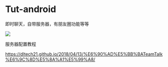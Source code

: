 # Tut-android
即时聊天，自带服务器，有朋友圈功能等等

![](https://github.com/DLTech21/Tut-android/blob/master/2016-11-07%2016_04_01.gif)

服务器配置教程

https://dltech21.github.io/2018/04/13/%E6%90%AD%E5%BB%BATeamTalk%E6%9C%8D%E5%8A%A1%E5%99%A8/
